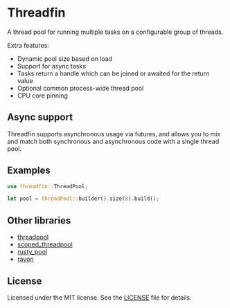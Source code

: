 # Threadfin

A thread pool for running multiple tasks on a configurable group of threads.

Extra features:

- Dynamic pool size based on load
- Support for async tasks
- Tasks return a handle which can be joined or awaited for the return value
- Optional common process-wide thread pool
- CPU core pinning

## Async support

Threadfin supports asynchronous usage via futures, and allows you to mix and match both synchronous and asynchronous code with a single thread pool.

## Examples

```rust
use threadfin::ThreadPool;

let pool = ThreadPool::builder().size(8).build();
```

## Other libraries

- [threadpool](https://github.com/rust-threadpool/rust-threadpool)
- [scoped_threadpool](https://github.com/kimundi/scoped-threadpool-rs)
- [rusty_pool](https://github.com/robinfriedli/rusty_pool)
- [rayon](https://github.com/rayon-rs/rayon)

## License

Licensed under the MIT license. See the [LICENSE](LICENSE) file for details.
